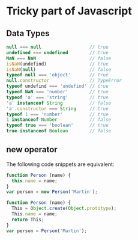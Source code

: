 
# Tricky part of Javascript


## Data Types

```javascript
null === null                  // true
undefined === undefined        // true
NaN === NaN                    // false
isNaN(undefind)                // true
isNaN(null)                    // false
typeof null === 'object'       // true
null.constructor               // TypeError
typeof undefind === 'undefind' // true
typeof NaN === 'number'        // true
typeof 'a' === 'string'        // true
'a' instanceof String          // false
'a'.constructor === String     // true
typeof 1 === 'number'          // true
1 instanceof Number            // false
typeof true === 'boolean'      // true
true instanceof Boolean        // false
```

## new operator

The following code snippets are equivalent:

```javascript
function Person (name) {
  this.name = name;
}
var person = new Person('Martin');
```

```javascript
function Person (name) {
  This = Object.create(Object.prototype);
  This.name = name;
  return This;
}
var person = Person('Martin');
```
